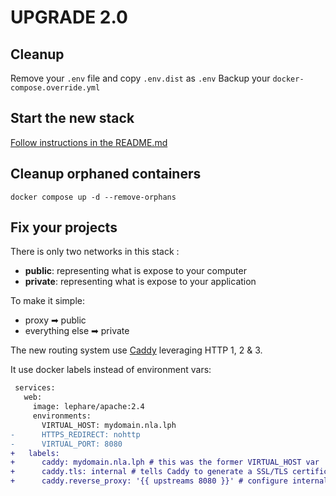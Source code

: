 # UPGRADE 2.0

## Cleanup

Remove your `.env` file and copy `.env.dist` as `.env`
Backup your `docker-compose.override.yml`

## Start the new stack

[Follow instructions in the README.md](./README.md)

## Cleanup orphaned containers

```
docker compose up -d --remove-orphans
```

## Fix your projects

There is only two networks in this stack :

  - __public__: representing what is expose to your computer
  - __private__: representing what is expose to your application

To make it simple:

  - proxy ➡ public
  - everything else ➡ private

The new routing system use [Caddy](https://caddyserver.com/v2) leveraging HTTP 1, 2 & 3.

It use docker labels instead of environment vars:

```diff
 services:
   web:
     image: lephare/apache:2.4
     environments:
       VIRTUAL_HOST: mydomain.nla.lph
-      HTTPS_REDIRECT: nohttp
-      VIRTUAL_PORT: 8080
+   labels:
+      caddy: mydomain.nla.lph # this was the former VIRTUAL_HOST var
+      caddy.tls: internal # tells Caddy to generate a SSL/TLS certificate for you
+      caddy.reverse_proxy: '{{ upstreams 8080 }}' # configure internal routing
```
